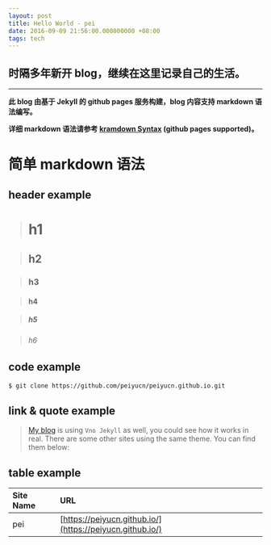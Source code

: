 ```yaml
---
layout: post
title: Hello World - pei
date: 2016-09-09 21:56:00.000000000 +08:00
tags: tech
---
```


## 时隔多年新开 blog，继续在这里记录自己的生活。
***

**此 blog 由基于 Jekyll 的 github pages 服务构建，blog 内容支持 markdown 语法编写。**

**详细 markdown 语法请参考 [kramdown Syntax](http://kramdown.gettalong.org/syntax.html) (github pages supported)。**

# 简单 markdown 语法

## header example

> # h1

> ## h2

> ### h3

> #### h4

> ##### h5

> ###### h6

## code example
```bash
$ git clone https://github.com/peiyucn/peiyucn.github.io.git
```

## link & quote example
>[My blog](https://peiyucn.github.io/) is using `Vno Jekyll` as well, you could see how it works in real. There are some other sites using the same theme. You can find them below:

## table example

| Site Name | URL                                                      |
|:--------- |:---------------------------------------------------------|
| pei       | [https://peiyucn.github.io/](https://peiyucn.github.io/) |